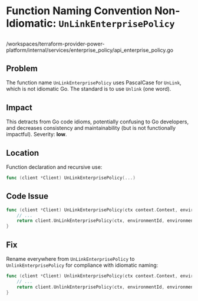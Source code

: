 # Function Naming Convention Non-Idiomatic: `UnLinkEnterprisePolicy`

##

/workspaces/terraform-provider-power-platform/internal/services/enterprise_policy/api_enterprise_policy.go

## Problem

The function name `UnLinkEnterprisePolicy` uses PascalCase for `UnLink`, which is not idiomatic Go. The standard is to use `Unlink` (one word).

## Impact

This detracts from Go code idioms, potentially confusing to Go developers, and decreases consistency and maintainability (but is not functionally impactful). Severity: **low**.

## Location

Function declaration and recursive use:

```go
func (client *Client) UnLinkEnterprisePolicy(...)
```

## Code Issue

```go
func (client *Client) UnLinkEnterprisePolicy(ctx context.Context, environmentId, environmentType, systemId string) error {
	// ...
	return client.UnLinkEnterprisePolicy(ctx, environmentId, environmentType, systemId)
}
```

## Fix

Rename everywhere from `UnLinkEnterprisePolicy` to `UnlinkEnterprisePolicy` for compliance with idiomatic naming:

```go
func (client *Client) UnlinkEnterprisePolicy(ctx context.Context, environmentId, environmentType, systemId string) error {
	// ...
	return client.UnlinkEnterprisePolicy(ctx, environmentId, environmentType, systemId)
}
```
